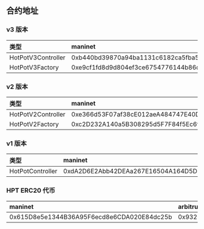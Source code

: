 ## 合约地址

### v3 版本

| 类型               | maninet                                    | arbitrum                                   |
| :----------------- | :----------------------------------------- | :----------------------------------------- |
| HotPotV3Controller | 0xb440bd39870a94ba1131c6182ca5fba589d5449e | 0x615D8e5e1344B36A95F6ecd8e6CDA020E84dc25b |
| HotPotV3Factory    | 0xe9cf1fd8d9d804ef3ce6754776144b86c93efb8d | 0x930b5c97483Ce350253fD784036412c045880A69 |

### v2 版本

| 类型               | maninet                                    |
| :----------------- | :----------------------------------------- |
| HotPotV2Controller | 0xe366d53F07af38cE012aeA484747E40D513d000E |
| HotPotV2Factory    | 0xc2D232A140a5B308295d5F7F84f5Ec6f02d42fFC |

### v1 版本

| 类型             | maninet                                    |
| :--------------- | :----------------------------------------- |
| HotPotController | 0xdA2D6E2Abb42DEAa267E16504A164D5D8046454f |


### HPT ERC20 代币

| maninet                                    | arbitrum                                   |
| :----------------------------------------- | :----------------------------------------- |
| 0x615D8e5e1344B36A95F6ecd8e6CDA020E84dc25b | 0x93208c801550de0178992CE09BdCa4f8d5189969 |
